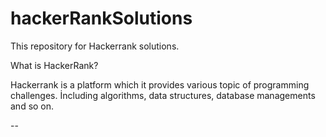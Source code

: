 # hackerRankSolutions

This repository for Hackerrank solutions.

What is HackerRank?

Hackerrank is a platform which it provides various topic of programming challenges. İncluding algorithms, data structures, database managements and so on.


--
